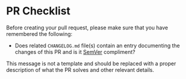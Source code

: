 # PR Checklist

Before creating your pull request, please make sure that you have
remembered the following:

- Does related `CHANGELOG.md` file(s) contain an entry documenting the
  changes of this PR and is it [SemVer](https://semver.org/) compliment?

This message is not a template and should be replaced with a proper
description of what the PR solves and other relevant details.
